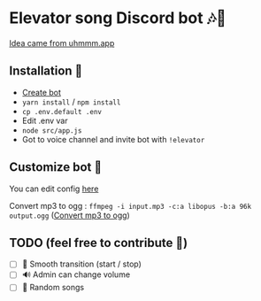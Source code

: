 # Elevator song Discord bot 🎶🤖

[Idea came from uhmmm.app](https://uhmmm.app/?ref=CamTosh/elevator-song-discord-bot)

## Installation 🔧

- [Create bot](https://discordjs.guide/preparations/setting-up-a-bot-application.html#creating-your-bot)
- `yarn install` / `npm install`
- `cp .env.default .env`
- Edit .env var
- `node src/app.js`
- Got to voice channel and invite bot with `!elevator`

## Customize bot 🚀

You can edit config [here](https://github.com/CamTosh/elevator-song-discord-bot/blob/main/src/app.js#L29-L37)

Convert mp3 to ogg : `ffmpeg -i input.mp3 -c:a libopus -b:a 96k output.ogg` ([Convert mp3 to ogg](https://discordjs.guide/voice/optimisation-and-troubleshooting.html#using-ogg-webm-opus-streams))

## TODO (feel free to contribute 🎉)

- [ ] 📶 Smooth transition (start / stop)
- [ ] 🔊 Admin can change volume
- [ ] 🔀 Random songs
